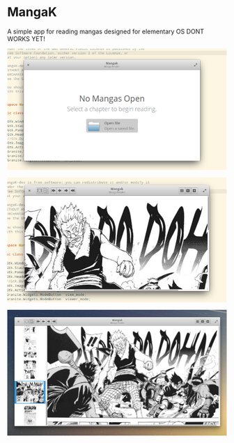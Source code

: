 # MangaK

A simple app for reading mangas designed for elementary OS
<Enter>DONT WORKS YET!

![Alt text](https://github.com/cjgomes/MangaK/blob/master/screenshots/welcomePage.png?raw=true "Welcome Page")

![Alt text](https://github.com/cjgomes/MangaK/blob/master/screenshots/readerPage.png?raw=true "Viewer Page")

![Alt text](https://github.com/cjgomes/MangaK/blob/master/screenshots/thumbs.png?raw=true "Thumbnails")


